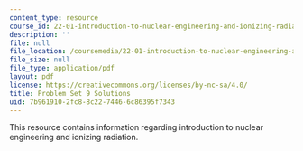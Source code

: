 ```yaml
---
content_type: resource
course_id: 22-01-introduction-to-nuclear-engineering-and-ionizing-radiation-fall-2015
description: ''
file: null
file_location: /coursemedia/22-01-introduction-to-nuclear-engineering-and-ionizing-radiation-fall-2015/7b9619102fc88c2274466c86395f7343_MIT22_01F15_ps9_sol.pdf
file_size: null
file_type: application/pdf
layout: pdf
license: https://creativecommons.org/licenses/by-nc-sa/4.0/
title: Problem Set 9 Solutions
uid: 7b961910-2fc8-8c22-7446-6c86395f7343
---
```

This resource contains information regarding introduction to nuclear engineering and ionizing radiation.